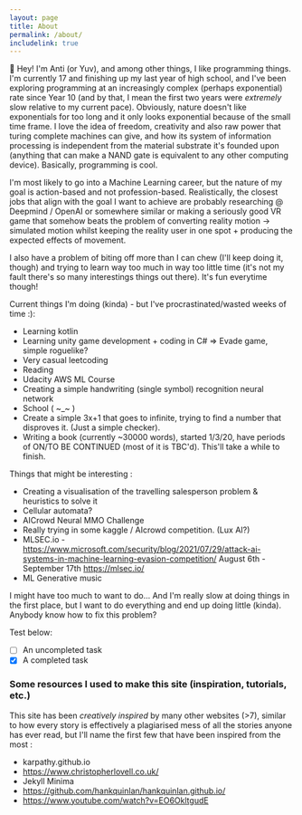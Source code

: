 ```yaml
---
layout: page
title: About
permalink: /about/
includelink: true
---
```



<!-- # WIP  -->
<!-- Unfortunately, I've had to hunt most extra-curricular projects and experiences as I've never really had anyone who pushed me, encouraged me, to do things that would bring me outside my comfort zone and force me to learn, evolve. For instance, nobody told me to make a site. Nobody introduced me to programming or gamemaking or AI. And to those in a similar boat; respect. It's not easy when there's nobody else to talk about your projects to, right? 

Of course, people that have been encouraged by a teacher or family member or friend will have faced their own struggles too (ofc). I have partially being taught -- by a rigid school system that somehow took the fun and creativity out of coding in grades 9 onwards, but it was very superficial and we really didn't do anything past booleans and conditionals for the most part. Trust in school to do that, huh?

But the thing I love about computers and programming is that, it doesn't care. What a computer is designed to do is logical operations, and in these operations lies the means of effectively unlimited creativity. It doesn't care whether you're disabled, academic, have 50 prestigious titles or are a 12 year old located in some rural part of Africa. Build it, program it, and it will happen.
The *potential* of creation is simply a great attractor to me.
 -->

👋 Hey! I'm Anti (or Yuv), and among other things, I like programming things. I'm currently 17 and finishing up my last year of high school, and I've been exploring programming at an increasingly complex (perhaps exponential) rate since Year 10 (and by that, I mean the first two years were *extremely* slow relative to my current pace). Obviously, nature doesn't like exponentials for too long and it only looks exponential because of the small time frame. I love the idea of freedom, creativity and also raw power that turing complete machines can give, and how its system of information processing is independent from the material substrate it's founded upon (anything that can make a NAND gate is equivalent to any other computing device). Basically, programming is cool.

I'm most likely to go into a Machine Learning career, but the nature of my goal is action-based and not profession-based. Realistically, the closest jobs that align with the goal I want to achieve are probably researching @ Deepmind / OpenAI or somewhere similar or making a seriously good VR game that somehow beats the problem of converting reality motion -> simulated motion whilst keeping the reality user in one spot + producing the expected effects of movement.

I also have a problem of biting off more than I can chew (I'll keep doing it, though) and trying to learn way too much in way too little time (it's not my fault there's so many interestings things out there). It's fun everytime though!



Current things I'm doing (kinda) - but I've procrastinated/wasted weeks of time :):
- Learning kotlin
- Learning unity game development + coding in C# => Evade game, simple roguelike?
- Very casual leetcoding
- Reading
- Udacity AWS ML Course
- Creating a simple handwriting (single symbol) recognition neural network
- School ( ~_~ ) 
- Create a simple 3x+1 that goes to infinite, trying to find a number that disproves it. (Just a simple checker).
- Writing a book (currently ~30000 words), started 1/3/20, have periods of ON/TO BE CONTINUED (most of it is TBC'd). This'll take a while to finish.

Things that might be interesting :
- Creating a visualisation of the travelling salesperson problem & heuristics to solve it 
- Cellular automata?
- AICrowd Neural MMO Challenge
- Really trying in some kaggle / AIcrowd competition. (Lux AI?)
- MLSEC.io - https://www.microsoft.com/security/blog/2021/07/29/attack-ai-systems-in-machine-learning-evasion-competition/ August 6th - September 17th
https://mlsec.io/
-  ML Generative music


I might have too much to want to do... And I'm really slow at doing things in the first place, but I want to do everything and end up doing little (kinda). Anybody know how to fix this problem?


Test below:
 - [ ] An uncompleted task
- [x] A completed task

<!-- I'd like to minimise the number of regrets I have during my lifetime. I have some goals I'd like to achieve, so that's what I'm aiming for.

This website was created around February 2021 after some re-prioritising of goals. This site was built from scratch, following tutorials and *creative inspiration* from multiple other sites, as well as my own code + personal twists to things. Some of the canvas creations are mine, some aren't. All required effort to learn + implement (turns out learning a new language isn't that bad!). As someone who's dabbled in novel creating, it astounds me how much your own 'creativity' is lowkey just plagiarising off 200 different sources (and you notice it in every other text then). 

You'll notice that some of the blog posts are pre-2021. Those are the original dates that I had explored that concepts -- most recent date touched is shown inside the article.

If you're here for professional reasons, check out my skills / projects / blog posts.

If you're here to potentially learn, or to see someone else's experiences with something, check out the non-professional blog section. I've written about a few things which I'm quite pleased with, so check it out :). In there, you'll find some nice morals or lessons to learn, some tips for living and enjoying the limited time of consciousness you have. Sometimes I go into a bit of a philosophical tangent too, so there's that if you want. Obviously, you don't have to take away any topics, but just try playing around with them in your head: adapt the ideas to your model of reality -- evaluate it against your own, change what works and what doesn't. 


//////

This website has started in February 2021, after I re-organised my life priorities & goals in January of 2021. Before this, I didn't really do any extra-curriculum things and instead let time drag me around as it wished. Now, I at least try to do things that I think are meaningful or fun. Maybe I will fail, but I'll at least try, which is probably more than what some could say.
	
	I'll consider 2021 to be the first year where I actually began delving into programming as more than just a school subject (which we barely learnt anything from). 
	
	I.e as of 2021, I am a 0 year old programmer. In 2022, I'll be a 1 year old programmer :D 
	
	If you want my experience as a programmer:
	 2017: Introduced to html as a thing - made a really bad website for our school assessment (no deployment, just html & css).
	 2018: Introduced to python - if statements, bools.
	 2019 - Gamemaker games (oh hey, it's Frame of War :o)
	 2020 - Understood what functions were, did some at-home research.
Year 2021 - Began delving into AI - starting from Kaggle's AI course and onwards. (My skills have already increased dramatically from the beginning of this year)
///// -->


### Some resources I used to make this site (inspiration, tutorials, etc.)

This site has been <em> creatively inspired </em> by many other websites (>7), similar to how every story is effectively a plagiarised mess of all the stories anyone has ever read, but I'll name the first few that have been inspired from the most :
- karpathy.github.io
- https://www.christopherlovell.co.uk/
-  Jekyll Minima 
-  https://github.com/hankquinlan/hankquinlan.github.io/
- https://www.youtube.com/watch?v=EO6OkltgudE


